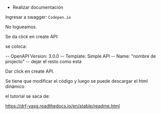 - Realizar documentación

Ingresar a swagger:
`Codepen.io`

No logueamos.

Se da click en create API:

se coloca:

-- OpenAPI Version: 3.0.0
-- Template: Simple API
-- Name: "nombre de projecto"
-- dejar el resto como está

Dar click en create API.

Se tiene que modificar el código y luego se puede descargar el html dinámico

el tutorial se saca de:

https://drf-yasg.readthedocs.io/en/stable/readme.html